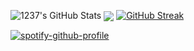 ![1237's GitHub Stats](https://github-readme-stats.vercel.app/api?username=12three7&show_icons=true&theme=radical)
<a href="https://github.com"><img align="center" src="https://github-readme-stats.vercel.app/api/top-langs/?username=12three7&layout=compact&theme=radical&hide_border=false" /></a>
[![GitHub Streak](http://github-readme-streak-stats.herokuapp.com?user=12three7&hide_border=false&background=141321&ring=FC428C&fire=E8CA43&dates=A7FCF5&currStreakLabel=FFFFFF&sideNums=A7FCF5&currStreakNum=E8CA43&sideLabels=FFFFFF&stroke=FFFFFF)](#)

[![spotify-github-profile](https://spotify-github-profile.vercel.app/api/view?uid=ikux860c42salaiaqz2owuql6&cover_image=true&theme=default)](https://spotify-github-profile.vercel.app/api/view?uid=ikux860c42salaiaqz2owuql6&redirect=true)
